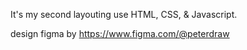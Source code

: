 It's my second layouting use HTML, CSS, & Javascript. <!-- Live preview: https://ycezz.github.io/hero-Business-Agency-/ -->

design figma by https://www.figma.com/@peterdraw
